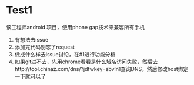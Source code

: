 # Test1
该工程师android 项目，使用phone gap技术来兼容所有手机  
1. 有想法去issue  
2. 添加完代码别忘了request  
3. 做成什么样去issue讨论，在#1进行功能分析  
4. 如果git进不去，先用chrome看看是什么域名访问失败，然后去http://tool.chinaz.com/dns/?jdfwkey=sbvln1查询DNS，然后修改host绑定一下就可以了